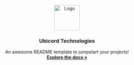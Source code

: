 <br />
<div align="center">
  <a href="https://github.com/Ubicord">
    <img src="https://avatars.githubusercontent.com/u/129566032?s=200&v=4" alt="Logo" width="80" height="80">
  </a>

  <h3 align="center">Ubicord Technologies</h3>

  <p align="center">
    An awesome README template to jumpstart your projects!
    <br />
    <a href="https://github.com/othneildrew/Best-README-Template"><strong>Explore the docs »</strong></a>

